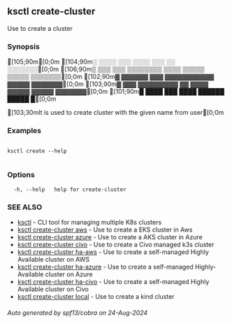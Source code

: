 ## ksctl create-cluster

Use to create a cluster

### Synopsis

[105;90m[0;0m
[104;90m░  ░░░░  ░░░      ░░░░      ░░░        ░░  ░░░░░░░[0;0m
[106;90m▒  ▒▒▒  ▒▒▒  ▒▒▒▒▒▒▒▒  ▒▒▒▒  ▒▒▒▒▒  ▒▒▒▒▒  ▒▒▒▒▒▒▒[0;0m
[102;90m▓     ▓▓▓▓▓▓      ▓▓▓  ▓▓▓▓▓▓▓▓▓▓▓  ▓▓▓▓▓  ▓▓▓▓▓▓▓[0;0m
[103;90m▓  ▓▓▓  ▓▓▓▓▓▓▓▓▓  ▓▓  ▓▓▓▓  ▓▓▓▓▓  ▓▓▓▓▓  ▓▓▓▓▓▓▓[0;0m
[101;90m█  ████  ███      ████      ██████  █████        █[0;0m

[103;30mIt is used to create cluster with the given name from user[0;0m

### Examples

```

ksctl create --help
	
```

### Options

```
  -h, --help   help for create-cluster
```

### SEE ALSO

* [ksctl](ksctl.md)	 - CLI tool for managing multiple K8s clusters
* [ksctl create-cluster aws](ksctl_create-cluster_aws.md)	 - Use to create a EKS cluster in Aws
* [ksctl create-cluster azure](ksctl_create-cluster_azure.md)	 - Use to create a AKS cluster in Azure
* [ksctl create-cluster civo](ksctl_create-cluster_civo.md)	 - Use to create a Civo managed k3s cluster
* [ksctl create-cluster ha-aws](ksctl_create-cluster_ha-aws.md)	 - Use to create a self-managed Highly Available cluster on AWS
* [ksctl create-cluster ha-azure](ksctl_create-cluster_ha-azure.md)	 - Use to create a self-managed Highly-Available cluster on Azure
* [ksctl create-cluster ha-civo](ksctl_create-cluster_ha-civo.md)	 - Use to create a self-managed Highly Available cluster on Civo
* [ksctl create-cluster local](ksctl_create-cluster_local.md)	 - Use to create a kind cluster

###### Auto generated by spf13/cobra on 24-Aug-2024
